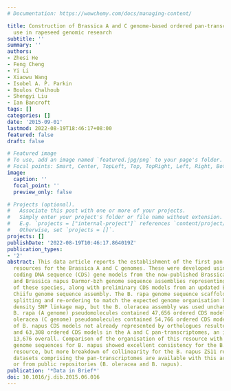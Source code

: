 ```yaml
---
# Documentation: https://wowchemy.com/docs/managing-content/

title: Construction of Brassica A and C genome-based ordered pan-transcriptomes for
  use in rapeseed genomic research
subtitle: ''
summary: ''
authors:
- Zhesi He
- Feng Cheng
- Yi Li
- Xiaowu Wang
- Isobel A. P. Parkin
- Boulos Chalhoub
- Shengyi Liu
- Ian Bancroft
tags: []
categories: []
date: '2015-09-01'
lastmod: 2022-08-19T18:46:17+08:00
featured: false
draft: false

# Featured image
# To use, add an image named `featured.jpg/png` to your page's folder.
# Focal points: Smart, Center, TopLeft, Top, TopRight, Left, Right, BottomLeft, Bottom, BottomRight.
image:
  caption: ''
  focal_point: ''
  preview_only: false

# Projects (optional).
#   Associate this post with one or more of your projects.
#   Simply enter your project's folder or file name without extension.
#   E.g. `projects = ["internal-project"]` references `content/project/deep-learning/index.md`.
#   Otherwise, set `projects = []`.
projects: []
publishDate: '2022-08-19T10:46:17.864019Z'
publication_types:
- '2'
abstract: This data article reports the establishment of the first pan-transcriptome
  resources for the Brassica A and C genomes. These were developed using existing
  coding DNA sequence (CDS) gene models from the now-published Brassica oleracea TO1000
  and Brassica napus Darmor-bzh genome sequence assemblies representing the chromosomes
  of these species, along with preliminary CDS models from an updated Brassica rapa
  Chiifu genome sequence assembly. The B. rapa genome sequence scaffolds required
  splitting and re-ordering to match the expected genome organisation based on a high
  density SNP linkage map, but the B. oleracea assembly was used unchanged. The resulting
  B. rapa (A genome) pseudomolecules contained 47,656 ordered CDS models and the B.
  oleracea (C genome) pseudomolecules contained 54,766 ordered CDS models. Interpolation
  of B. napus CDS models not already represented by orthologues resulted in 52,790
  and 63,308 ordered CDS models in the A and C pan-transcriptomes, an increase of
  13,676 overall. Comparison of the organisation of this resource with publicly available
  genome sequences for B. napus showed excellent consistency for the B. napus Darmor-bzh
  resource, but more breakdown of collinearity for the B. napus ZS11 resource. CDS
  datasets comprising the pan-transcriptomes are available with this article (B. rapa)
  or from public repositories (B. oleracea and B. napus).
publication: '*Data in Brief*'
doi: 10.1016/j.dib.2015.06.016
---
```

